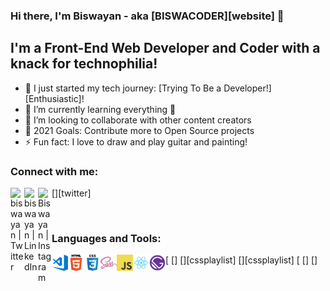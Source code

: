 ### Hi there, I'm Biswayan - aka [BISWACODER][website] 👋

## I'm a Front-End Web Developer and Coder with a knack for technophilia!

- 🔭 I just started my tech journey: [Trying To Be a Developer!][Enthusiastic]!
- 🌱 I’m currently learning everything 🤣
- 👯 I’m looking to collaborate with other content creators
- 🥅 2021 Goals: Contribute more to Open Source projects
- ⚡ Fun fact: I love to draw and play guitar and painting!

### Connect with me:

[<img align="left" alt="biswayan | Twitter" width="22px" src="https://cdn.jsdelivr.net/npm/simple-icons@v3/icons/twitter.svg" />][twitter]
[<img align="left" alt="biswayan | LinkedIn" width="22px" src="https://cdn.jsdelivr.net/npm/simple-icons@v3/icons/linkedin.svg" />][linkedin]
[<img align="left" alt="Biswayan | Instagram" width="22px" src="https://cdn.jsdelivr.net/npm/simple-icons@v3/icons/instagram.svg" />][instagram]

<br/>

### Languages and Tools:

[<img align="left" alt="Visual Studio Code" width="26px" src="https://raw.githubusercontent.com/github/explore/80688e429a7d4ef2fca1e82350fe8e3517d3494d/topics/visual-studio-code/visual-studio-code.png" />
[<img align="left" alt="HTML5" width="26px" src="https://raw.githubusercontent.com/github/explore/80688e429a7d4ef2fca1e82350fe8e3517d3494d/topics/html/html.png" />]
[<img align="left" alt="CSS3" width="26px" src="https://raw.githubusercontent.com/github/explore/80688e429a7d4ef2fca1e82350fe8e3517d3494d/topics/css/css.png" />][cssplaylist]
[<img align="left" alt="Sass" width="26px" src="https://raw.githubusercontent.com/github/explore/80688e429a7d4ef2fca1e82350fe8e3517d3494d/topics/sass/sass.png" />][cssplaylist]
[<img align="left" alt="JavaScript" width="26px" src="https://raw.githubusercontent.com/github/explore/80688e429a7d4ef2fca1e82350fe8e3517d3494d/topics/javascript/javascript.png" />
[<img align="left" alt="React" width="26px" src="https://raw.githubusercontent.com/github/explore/80688e429a7d4ef2fca1e82350fe8e3517d3494d/topics/react/react.png" />]
[<img align="left" alt="Gatsby" width="26px" src="https://raw.githubusercontent.com/github/explore/e94815998e4e0713912fed477a1f346ec04c3da2/topics/gatsby/gatsby.png" />]

[facebook]: https://www.facebook.com/biswayan.debnath.73
[instagram]: https://www.instagram.com/biswayandebnath/
[linkedin]: https://www.linkedin.com/in/biswayan-debnath-917459201/
